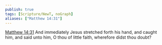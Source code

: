 ```yaml
---
publish: true
tags: [Scripture/NewT, noGraph]
aliases: ["Matthew 14:31"]
---
```

[Matthew 14:31](https://churchofjesuschrist.org/study/scriptures/nt/matt/14?lang=eng&id=p31#p31) And immediately Jesus stretched forth his hand, and caught him, and said unto him, O thou of little faith, wherefore didst thou doubt?
